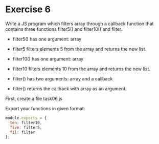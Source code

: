 # Exercise 6

Write a JS program which filters array through a callback function that contains three functions filter5() and filter10() and filter.

- filter5() has one argument: array

- filter5 filters elements 5 from the array and returns the new list.

- filter10() has one argument: array

- filter10 filters elements 10 from the array and returns the new list.

- filter() has two arguments: array and a callback

- filter() returns the callback with array as an argument.

First, create a file task06.js

Export your functions in given format:

```js
module.exports = {
  ten: filter10,
  five: filter5,
  fil: filter
};
```